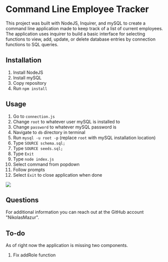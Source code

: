 # Command Line Employee Tracker
This project was built with NodeJS, Inquirer, and mySQL to create a command line application made to keep track of a list of current employees. The application uses inquirer to build a basic interface for selecting functions to view, add, update, or delete database entries by connection functions to SQL queries.

## Installation
1. Install NodeJS
2. Install mySQL
3. Copy repository
4. Run `npm install`

## Usage
1. Go to `connection.js`
2. Change `root` to whatever user mySQL is installed to
3. Change `password` to whatever mySQL password is
4. Navigate to `db` directory in terminal
5. Run `mysql -u root -p` (replace `root` with mySQL installation location)
6. Type `SOURCE schema.sql;`
7. Type `SOURCE seeds.sql;`
8. Type `Exit`
9. Type `node index.js`
10. Select command from popdown
11. Follow prompts
12. Select `Exit` to close application when done

![](./assets/command-line-employee-tracker.gif)

## Questions
For additional information you can reach out at the GitHub account "NikolasMazur".

## To-do
As of right now the application is missing two components.
1. Fix addRole function